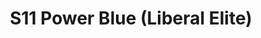 ---
title: S11 Power Blue (Liberal Elite)
permalink: "/teams/s11-power-blue"
members:
- Sean Holihan - Captain
- Brian Hotchkiss - QB
- Andrew Allen
- JC Chiuco
- Chris Hobbs
- Jasmyne Johnson
- Binh Ly
- Dennis Mendoza
- Ryan Miller
- Matt Murtaugh
- Mark Remaly
- Kyle Suib
- Stephen Tackney
teamid: 940
name: S11 Power Blue
color: Liberal Elite
division: ''
---